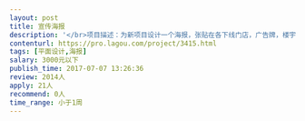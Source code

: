 ```yaml
---                
layout: post       
title: 宣传海报           
description: '</br>项目描述：为新项目设计一个海报，张贴在各下线门店，广告牌，楼宇电梯内，以达到吸引用户关注的作用。</br>海报大小：A4，A3，转易拉宝。</br>行业关键字：医疗行业，药店，会员</br>内容：可以由设计师发挥，需要是使用户注册。</br>'     
contenturl: https://pro.lagou.com/project/3415.html      
tags: [平面设计,海报]            
salary: 3000元以下          
publish_time: 2017-07-07 13:26:36         
review: 2014人                   
apply: 21人                   
recommend: 0人                   
time_range: 小于1周              
---                 
```

